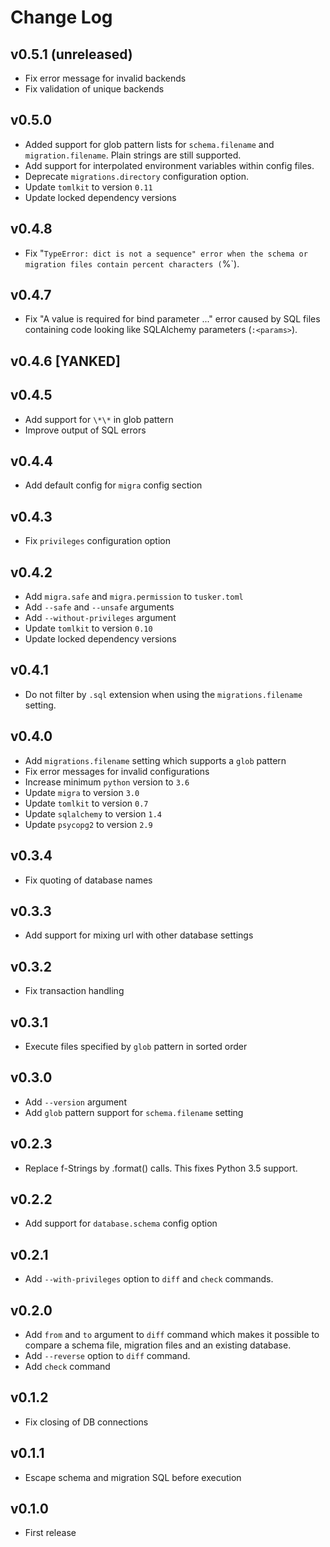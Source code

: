 # Change Log

## v0.5.1 (unreleased)

* Fix error message for invalid backends
* Fix validation of unique backends

## v0.5.0

* Added support for glob pattern lists for `schema.filename` and
  `migration.filename`. Plain strings are still supported.
* Add support for interpolated environment variables within config files.
* Deprecate `migrations.directory` configuration option.
* Update `tomlkit` to version `0.11`
* Update locked dependency versions

## v0.4.8

* Fix "`TypeError: dict is not a sequence" error when
  the schema or migration files contain percent characters (`%`).

## v0.4.7

* Fix "A value is required for bind parameter ..." error caused
  by SQL files containing code looking like SQLAlchemy parameters
  (`:<params>`).

## v0.4.6 [YANKED]

## v0.4.5

* Add support for `\*\*` in glob pattern
* Improve output of SQL errors

## v0.4.4

* Add default config for `migra` config section

## v0.4.3

* Fix `privileges` configuration option

## v0.4.2

* Add `migra.safe` and `migra.permission` to `tusker.toml`
* Add `--safe` and `--unsafe` arguments
* Add `--without-privileges` argument
* Update `tomlkit` to version `0.10`
* Update locked dependency versions

## v0.4.1

* Do not filter by `.sql` extension when using the `migrations.filename`
  setting.

## v0.4.0

* Add `migrations.filename` setting which supports a `glob` pattern
* Fix error messages for invalid configurations
* Increase minimum `python` version to `3.6`
* Update `migra` to version `3.0`
* Update `tomlkit` to version `0.7`
* Update `sqlalchemy` to version `1.4`
* Update `psycopg2` to version `2.9`

## v0.3.4

* Fix quoting of database names

## v0.3.3

* Add support for mixing url with other database settings

## v0.3.2

* Fix transaction handling

## v0.3.1

* Execute files specified by `glob` pattern in sorted order

## v0.3.0

* Add `--version` argument
* Add `glob` pattern support for `schema.filename` setting

## v0.2.3

* Replace f-Strings by .format() calls. This fixes Python 3.5 support.

## v0.2.2

* Add support for `database.schema` config option

## v0.2.1

* Add `--with-privileges` option to `diff` and `check` commands.

## v0.2.0

* Add `from` and `to` argument to `diff` command which makes it possible
  to compare a schema file, migration files and an existing database.
* Add `--reverse` option to `diff` command.
* Add `check` command

## v0.1.2

* Fix closing of DB connections

## v0.1.1

* Escape schema and migration SQL before execution

## v0.1.0

* First release
